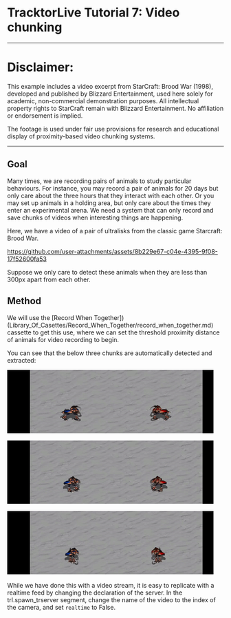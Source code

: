 # TracktorLive Tutorial 7: Video chunking

-------------------------

# Disclaimer:
This example includes a video excerpt from StarCraft: Brood War (1998), developed and published by Blizzard Entertainment,
used here solely for academic, non-commercial demonstration purposes. All intellectual property rights to StarCraft remain with 
Blizzard Entertainment. No affiliation or endorsement is implied.

The footage is used under fair use provisions for research and educational display of proximity-based video chunking systems.

-------------------------

## Goal

Many times, we are recording pairs of animals to study particular behaviours.
For instance, you may record a pair of animals for 20 days but only care about
the three hours that they interact with each other. Or you may set up animals in
a holding area, but only care about the times they enter an experimental arena.
We need a system that can only record and save chunks of videos when interesting
things are happening.

Here, we have a video of a pair of ultralisks from the classic game Starcraft:
Brood War. 


https://github.com/user-attachments/assets/8b229e67-c04e-4395-9f08-17f52600fa53



Suppose we only care to detect these animals when they are less than 300px apart
from each other. 

## Method

We will use the [Record When Together])(Library_Of_Casettes/Record_When_Together/record_when_together.md) cassette to get this use,
where we can set the threshold proximity distance of animals for video recording
to begin. 

You can see that the below three chunks are automatically detected and extracted:

![](chunk1.gif)

![](chunk2.gif)

![](chunk3.gif)

While we have done this with a video stream, it is easy to replicate with
a realtime feed by changing the declaration of the server. In the
trl.spawn_trserver segment, change the name of the video to the index of the
camera, and set `realtime` to False.
